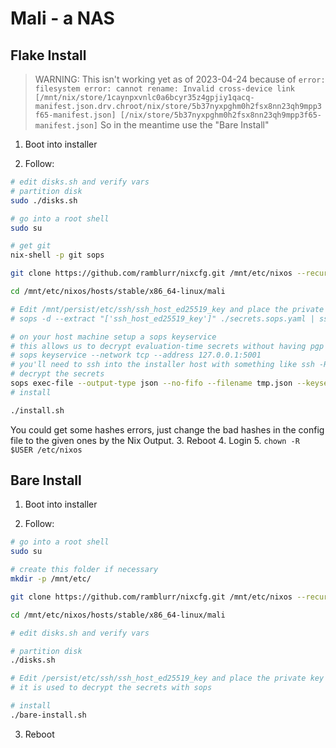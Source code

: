 # Mali - a NAS

## Flake Install

> WARNING: This isn't working yet as of 2023-04-24 because of
> ```error: filesystem error: cannot rename: Invalid cross-device link [/mnt/nix/store/1caynpxvnlc0a6bcyr35z4gpjiy1qacq-manifest.json.drv.chroot/nix/store/5b37nyxpghm0h2fsx8nn23qh9mpp3f65-manifest.json] [/nix/store/5b37nyxpghm0h2fsx8nn23qh9mpp3f65-manifest.json]```
> So in the meantime use the "Bare Install"


1. Boot into installer

2. Follow:
  ``` sh
  # edit disks.sh and verify vars
  # partition disk
  sudo ./disks.sh

  # go into a root shell
  sudo su

  # get git
  nix-shell -p git sops

  git clone https://github.com/ramblurr/nixcfg.git /mnt/etc/nixos --recurse-submodules

  cd /mnt/etc/nixos/hosts/stable/x86_64-linux/mali

  # Edit /mnt/persist/etc/ssh/ssh_host_ed25519_key and place the private key there
  # sops -d --extract "['ssh_host_ed25519_key']" ./secrets.sops.yaml | ssh nixos 'cat - > /mnt/persist/etc/ssh/ssh_host_ed25519_key'

  # on your host machine setup a sops keyservice
  # this allows us to decrypt evaluation-time secrets without having pgp or keys installed on the to-be-installed nixos host
  # sops keyservice --network tcp --address 127.0.0.1:5001
  # you'll need to ssh into the installer host with something like ssh -R 5001:127.0.0.1:5001 nixos
  # decrypt the secrets
  sops exec-file --output-type json --no-fifo --filename tmp.json --keyservice tcp://127.0.0.1:5001 secrets.sops.yaml "SOPS_SECRETS_FILE={} $(which bash)"
  # install

  ./install.sh

  ```

  You could get some hashes errors, just change the bad hashes in the config file
  to the given ones by the Nix Output.
3. Reboot
4. Login
5. `chown -R $USER /etc/nixos`
## Bare Install

1. Boot into installer

2. Follow:
  ``` sh
  # go into a root shell
  sudo su

  # create this folder if necessary
  mkdir -p /mnt/etc/

  git clone https://github.com/ramblurr/nixcfg.git /mnt/etc/nixos --recurse-submodules

  cd /mnt/etc/nixos/hosts/stable/x86_64-linux/mali

  # edit disks.sh and verify vars

  # partition disk
  ./disks.sh

  # Edit /persist/etc/ssh/ssh_host_ed25519_key and place the private key
  # it is used to decrypt the secrets with sops

  # install
  ./bare-install.sh

  ```
3. Reboot
